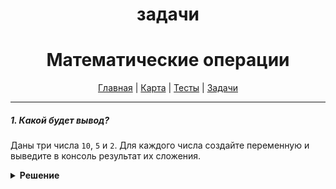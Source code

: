 <div align="center">

# задачи
# Математические операции

[Главная](https://github.com/dollaween/junior-roadmap/)
|
[Карта](/roadmap/README.md)
|
[Тесты](/tests/README.md)
|
[Задачи](/tasks/README.md)

</div>

---

##### 1. Какой будет вывод?

Даны три числа `10`, `5` и `2`. Для каждого числа создайте переменную и выведите в консоль результат их сложения.

<details><summary><b>Решение</b></summary>
<p>

```javascript
const a = 10
const b = 5
const c = 2

console.log(a + b + c)
```

</p>
</details>

